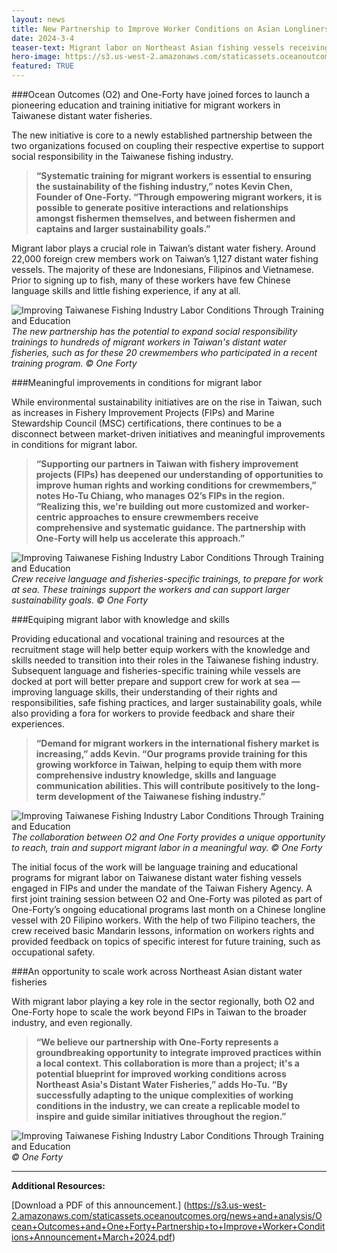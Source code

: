 ```yaml
---
layout: news
title: New Partnership to Improve Worker Conditions on Asian Longliners
date: 2024-3-4
teaser-text: Migrant labor on Northeast Asian fishing vessels receiving educational and vocational training as part of a new initiative to improve social responsibility in Asian seafood production.
hero-image: https://s3.us-west-2.amazonaws.com/staticassets.oceanoutcomes.org/news+and+analysis/hero+images/ocean-outcomes-partners-with-one-forty-improve-worker-conditions-taiwanese-fishing-industry-hero.png
featured: TRUE
---
```

###Ocean Outcomes (O2) and One-Forty have joined forces to launch a pioneering education and training initiative for migrant workers in Taiwanese distant water fisheries.

The new initiative is core to a newly established partnership between the two organizations focused on coupling their respective expertise to support social responsibility in the Taiwanese fishing industry.

>**“Systematic training for migrant workers is essential to ensuring the sustainability of the fishing industry,” notes Kevin Chen, Founder of One-Forty. “Through empowering migrant workers, it is possible to generate positive interactions and relationships amongst fishermen themselves, and between fishermen and captains and larger sustainability goals.”**

Migrant labor plays a crucial role in Taiwan’s distant water fishery. Around 22,000 foreign crew members work on Taiwan’s 1,127 distant water fishing vessels. The majority of these are Indonesians, Filipinos and Vietnamese. Prior to signing up to fish, many of these workers have few Chinese language skills and little fishing experience, if any at all.

![Improving Taiwanese Fishing Industry Labor Conditions Through Training and Education](https://s3.us-west-2.amazonaws.com/staticassets.oceanoutcomes.org/news+and+analysis/ocean-outcomes-partners-with-one-forty-improve-worker-conditions-taiwanese-fishing-industry-2.png) 
*The new partnership has the potential to expand social responsibility trainings to hundreds of migrant workers in Taiwan's distant water fisheries, such as for these 20 crewmembers who participated in a recent training program. © One Forty*

###Meaningful improvements in conditions for migrant labor

While environmental sustainability initiatives are on the rise in Taiwan, such as increases in Fishery Improvement Projects (FIPs) and Marine Stewardship Council (MSC) certifications, there continues to be a disconnect between market-driven initiatives and meaningful improvements in conditions for migrant labor.

>**“Supporting our partners in Taiwan with fishery improvement projects (FIPs) has deepened our understanding of opportunities to improve human rights and working conditions for crewmembers,” notes Ho-Tu Chiang, who manages O2’s FIPs in the region. “Realizing this, we're building out more customized and worker-centric approaches to ensure crewmembers receive comprehensive and systematic guidance. The partnership with One-Forty will help us accelerate this approach.”**

![Improving Taiwanese Fishing Industry Labor Conditions Through Training and Education](https://s3.us-west-2.amazonaws.com/staticassets.oceanoutcomes.org/news+and+analysis/ocean-outcomes-partners-with-one-forty-improve-worker-conditions-taiwanese-fishing-industry-1.png) 
*Crew receive language and fisheries-specific trainings, to prepare for work at sea. These trainings support the workers and can support larger sustainability goals. © One Forty*

###Equiping migrant labor with knowledge and skills

Providing educational and vocational training and resources at the recruitment stage will help better equip workers with the knowledge and skills needed to transition into their roles in the Taiwanese fishing industry. Subsequent language and fisheries-specific training while vessels are docked at port will better prepare and support crew for work at sea — improving language skills, their understanding of their rights and responsibilities, safe fishing practices, and larger sustainability goals, while also providing a fora for workers to provide feedback and share their experiences.

>**“Demand for migrant workers in the international fishery market is increasing,” adds Kevin. “Our programs provide training for this growing workforce in Taiwan, helping to equip them with more comprehensive industry knowledge, skills and language communication abilities. This will contribute positively to the long-term development of the Taiwanese fishing industry.”**

![Improving Taiwanese Fishing Industry Labor Conditions Through Training and Education](https://s3.us-west-2.amazonaws.com/staticassets.oceanoutcomes.org/news+and+analysis/ocean-outcomes-partners-with-one-forty-improve-worker-conditions-taiwanese-fishing-industry-3.png) 
*The collaboration between O2 and One Forty provides a unique opportunity to reach, train and support migrant labor in a meaningful way. © One Forty*

The initial focus of the work will be language training and educational programs for migrant labor on Taiwanese distant water fishing vessels engaged in FIPs and under the mandate of the Taiwan Fishery Agency. A first joint training session between O2 and One-Forty was piloted as part of One-Forty’s ongoing educational programs last month on a Chinese longline vessel with 20 Filipino workers. With the help of two Filipino teachers, the crew received basic Mandarin lessons, information on workers rights and provided feedback on topics of specific interest for future training, such as occupational safety.

###An opportunity to scale work across Northeast Asian distant water fisheries

With migrant labor playing a key role in the sector regionally, both O2 and One-Forty hope to scale the work beyond FIPs in Taiwan to the broader industry, and even regionally.

>**“We believe our partnership with One-Forty represents a groundbreaking opportunity to integrate improved practices within a local context. This collaboration is more than a project; it's a potential blueprint for improved working conditions across Northeast Asia's Distant Water Fisheries,” adds Ho-Tu. “By successfully adapting to the unique complexities of working conditions in the industry, we can create a replicable model to inspire and guide similar initiatives throughout the region.”**

![Improving Taiwanese Fishing Industry Labor Conditions Through Training and Education](https://s3.us-west-2.amazonaws.com/staticassets.oceanoutcomes.org/news+and+analysis/ocean-outcomes-partners-with-one-forty-improve-worker-conditions-taiwanese-fishing-industry-4.png) 
*© One Forty*

----

**Additional Resources:**

[Download a PDF of this announcement.] (https://s3.us-west-2.amazonaws.com/staticassets.oceanoutcomes.org/news+and+analysis/Ocean+Outcomes+and+One+Forty+Partnership+to+Improve+Worker+Conditions+Announcement+March+2024.pdf)
